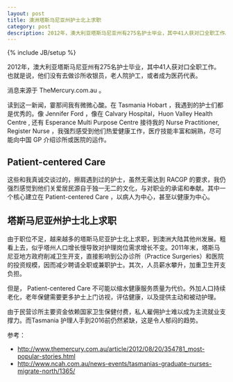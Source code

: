 ```yaml
---
layout: post
title: 澳洲塔斯马尼亚州护士北上求职
category: post
description: 2012年，澳大利亚塔斯马尼亚州有275名护士毕业，其中41人获对口全职工作。也就是说，他们没有去做诊所收银员，老人院护工，或者成为医药代表。
---
```


{% include JB/setup %}

2012年，澳大利亚塔斯马尼亚州有275名护士毕业，其中41人获对口全职工作。也就是说，他们没有去做诊所收银员，老人院护工，或者成为医药代表。

消息来源于 TheMercury.com.au 。

读到这一新闻，霎那间我有微微心酸。在 Tasmania Hobart ，我遇到的护士们都是优秀的。像 Jennifer Ford ，像在 Calvary Hospital，Huon Valley Health Centre , 还有 Esperance Multi Purpose Centre 接待我的 Nurse Practitioner, Register Nurse ，我强烈感受到他们热爱健康工作，医疗技能丰富和娴熟，尽可能向中国 GP 介绍诊所或医院的运作。

## Patient-centered Care

这些和我真诚交谈过的，擦肩遇到过的护士，虽然无需达到 RACGP 的要求，我仍强烈感觉到他们关爱居民源自于独一无二的文化，与对职业的承诺和奉献。其中一个核心建立在 Patient-centered Care ，以病人为中心，甚至以健康为中心。


## 塔斯马尼亚州护士北上求职

由于职位不足，越来越多的塔斯马尼亚护士北上求职，到澳洲大陆其他州发展。粗看上去，似乎塔州人口增长慢导致对护理岗位需求增长不变。2011年末，塔斯马尼亚地方政府削减卫生开支，直接影响到公办诊所（Practice Surgeries）和医院的投资规模，因而减少聘请全职或兼职护士。其次，人员薪水攀升，加重卫生开支负担。

但是， Patient-centered Care 不可能以缩水健康服务质量为代价。外加人口持续老化，老年保健需要更多护士上门访视，评估健康，以及提供主动和被动护理。

由于民营诊所主要资金依赖国家卫生保健付费，私人雇佣护士难以成为主流就业支撑力。而Tasmania 护理人手到2016前仍然紧缺，这是令人郁闷的趋势。



参考：

* http://www.themercury.com.au/article/2012/08/20/354781_most-popular-stories.html
* http://www.ncah.com.au/news-events/tasmanias-graduate-nurses-migrate-north/1365/